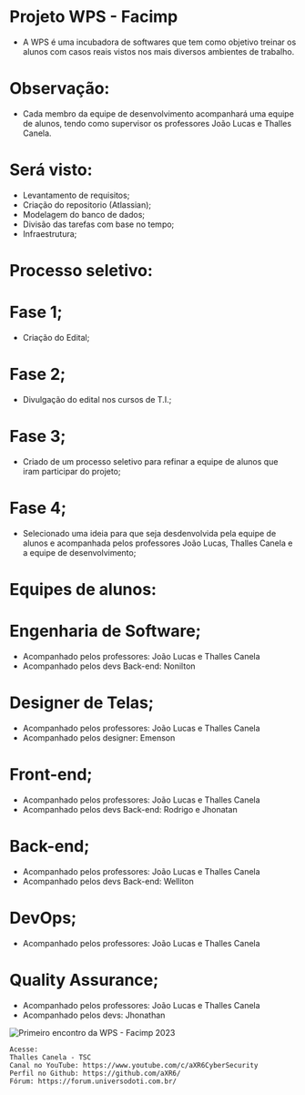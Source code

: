 # Projeto WPS - Facimp
 - A WPS é uma incubadora de softwares que tem como objetivo treinar os alunos com casos reais vistos nos mais diversos ambientes de trabalho.

# Observação: 
 - Cada membro da equipe de desenvolvimento acompanhará uma equipe de alunos, tendo como supervisor os professores João Lucas e Thalles Canela.

# Será visto:
 - Levantamento de requisitos;
 - Criação do repositorio (Atlassian);
 - Modelagem do banco de dados;
 - Divisão das tarefas com base no tempo;
 - Infraestrutura;

# Processo seletivo:
# Fase 1;
 - Criação do Edital;
# Fase 2;
 - Divulgação do edital nos cursos de T.I.;
# Fase 3;
 - Criado de um processo seletivo para refinar a equipe de alunos que iram participar do projeto;
# Fase 4;
 - Selecionado uma ideia para que seja desdenvolvida pela equipe de alunos e acompanhada pelos professores João Lucas, Thalles Canela e a equipe de desenvolvimento;

# Equipes de alunos:
# Engenharia de Software;
 - Acompanhado pelos professores: João Lucas e Thalles Canela
 - Acompanhado pelos devs Back-end: Nonilton
# Designer de Telas;
 - Acompanhado pelos professores: João Lucas e Thalles Canela
 - Acompanhado pelos designer: Emenson
# Front-end;
 - Acompanhado pelos professores: João Lucas e Thalles Canela
 - Acompanhado pelos devs Back-end: Rodrigo e Jhonatan
# Back-end;
 - Acompanhado pelos professores: João Lucas e Thalles Canela
 - Acompanhado pelos devs Back-end: Welliton
# DevOps;
 - Acompanhado pelos professores: João Lucas e Thalles Canela
# Quality Assurance;
 - Acompanhado pelos professores: João Lucas e Thalles Canela
 - Acompanhado pelos devs: Jhonathan

![Primeiro encontro da WPS - Facimp 2023](https://raw.githubusercontent.com/aXR6/utilitarios/main/WPS/2023/Registro%20da%20reuni%C3%A3o%20de%20inaugura%C3%A7%C3%A3o.jpeg)

```
Acesse:
Thalles Canela - TSC
Canal no YouTube: https://www.youtube.com/c/aXR6CyberSecurity
Perfil no Github: https://github.com/aXR6/
Fórum: https://forum.universodoti.com.br/
```